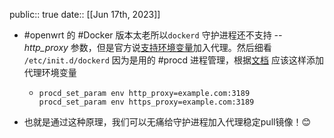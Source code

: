 public:: true
date::  [[Jun 17th, 2023]]

- #openwrt 的 #Docker 版本太老所以`dockerd` 守护进程还不支持 _--http_proxy_ 参数，但是官方说[支持环境变量](https://docs.docker.com/engine/reference/commandline/dockerd/#environment-variables)加入代理。然后细看 `/etc/init.d/dockerd` 因为是用的 #procd 进程管理，根据[文档](https://openwrt.org/docs/guide-developer/procd-init-scripts) 应该这样添加代理环境变量
	- ```shell
	  procd_set_param env http_proxy=example.com:3189
	  procd_set_param env https_proxy=example.com:3189
	  ```
- 也就是通过这种原理，我们可以无痛给守护进程加入代理稳定pull镜像！😊